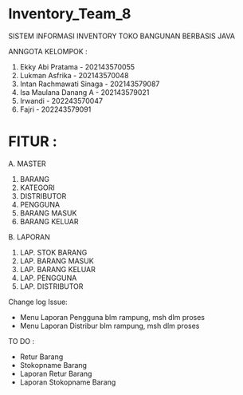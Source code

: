 # Inventory_Team_8

SISTEM INFORMASI INVENTORY TOKO BANGUNAN BERBASIS JAVA

ANNGOTA KELOMPOK :
1. Ekky Abi Pratama - 202143570055
2. Lukman Asfrika - 202143570048
3. Intan Rachmawati Sinaga - 202143579087
4. Isa Maulana Danang A - 202143579021
5. Irwandi - 202243570047
6. Fajri - 202243579091

# FITUR :

A. MASTER
   1. BARANG
   2. KATEGORI
   3. DISTRIBUTOR
   4. PENGGUNA
   5. BARANG MASUK
   6. BARANG KELUAR

B. LAPORAN
   1. LAP. STOK BARANG
   2. LAP. BARANG MASUK
   3. LAP. BARANG KELUAR
   4. LAP. PENGGUNA
   5. LAP. DISTRIBUTOR


Change log Issue:
- Menu Laporan Pengguna blm rampung, msh dlm proses
- Menu Laporan Distribur blm rampung, msh dlm proses

TO DO :
- Retur Barang
- Stokopname Barang
- Laporan Retur Barang
- Laporan Stokopname Barang


